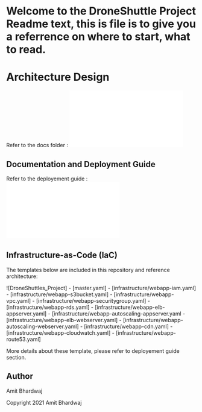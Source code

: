 # Welcome to the DroneShuttle Project Readme text, this is file is to give you a referrence on where to start, what to read.

# Architecture Design

Refer to the docs folder :
![DroneShuttles_ArchitectureDesign.drawio](/architecture/DroneShuttles_ArchitectureDesign.drawio.html)


## Documentation and Deployment Guide

Refer to the deployement guide :
![DroneShuttle_ProjectDeploymentGuide.pdf](/DroneShuttle_ProjectDeploymentGuide.pdf)


## Infrastructure-as-Code (IaC)

The templates below are included in this repository and reference architecture:

![DroneShuttles_Project]
        - [master.yaml]
            - [infrastructure/webapp-iam.yaml]
            - [infrastructure/webapp-s3bucket.yaml]
            - [infrastructure/webapp-vpc.yaml]
            - [infrastructure/webapp-securitygroup.yaml]
            - [infrastructure/webapp-rds.yaml]
            - [infrastructure/webapp-elb-appserver.yaml]
            - [infrastructure/webapp-autoscaling-appserver.yaml
            - [infrastructure/webapp-elb-webserver.yaml] 
            - [infrastructure/webapp-autoscaling-webserver.yaml]
            - [infrastructure/webapp-cdn.yaml]
            - [infrastructure/webapp-cloudwatch.yaml]
            - [infrastructure/webapp-route53.yaml]

More details about these template, please refer to deployement guide section.


## Author

Amit Bhardwaj

Copyright 2021 Amit Bhardwaj
